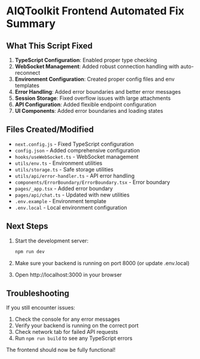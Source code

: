 # AIQToolkit Frontend Automated Fix Summary

## What This Script Fixed

1. **TypeScript Configuration**: Enabled proper type checking
2. **WebSocket Management**: Added robust connection handling with auto-reconnect
3. **Environment Configuration**: Created proper config files and env templates
4. **Error Handling**: Added error boundaries and better error messages
5. **Session Storage**: Fixed overflow issues with large attachments
6. **API Configuration**: Added flexible endpoint configuration
7. **UI Components**: Added error boundaries and loading states

## Files Created/Modified

- `next.config.js` - Fixed TypeScript configuration
- `config.json` - Added comprehensive configuration
- `hooks/useWebSocket.ts` - WebSocket management
- `utils/env.ts` - Environment utilities
- `utils/storage.ts` - Safe storage utilities
- `utils/api/error-handler.ts` - API error handling
- `components/ErrorBoundary/ErrorBoundary.tsx` - Error boundary
- `pages/_app.tsx` - Added error boundary
- `pages/api/chat.ts` - Updated with new utilities
- `.env.example` - Environment template
- `.env.local` - Local environment configuration

## Next Steps

1. Start the development server:
   ```bash
   npm run dev
   ```

2. Make sure your backend is running on port 8000 (or update .env.local)

3. Open http://localhost:3000 in your browser

## Troubleshooting

If you still encounter issues:

1. Check the console for any error messages
2. Verify your backend is running on the correct port
3. Check network tab for failed API requests
4. Run `npm run build` to see any TypeScript errors

The frontend should now be fully functional!
